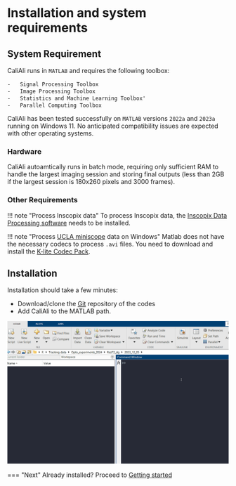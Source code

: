# Installation and system requirements

## System Requirement <a id="requirement"></a>
CaliAli runs in `MATLAB` and requires the following toolbox:
```
-	Signal Processing Toolbox
-	Image Processing Toolbox
-	Statistics and Machine Learning Toolbox'
-	Parallel Computing Toolbox
```
CaliAli has been tested successfully on `MATLAB` versions `2022a` and `2023a` running on Windows 11. No anticipated compatibility issues are expected with other operating systems.
 
### Hardware <a id="hardware"></a>

CaliAli autoamtically runs in batch mode, requiring only sufficient RAM to handle the largest imaging session and storing final outputs (less than 2GB if the largest session is 180x260 pixels and 3000 frames).

### Other Requirements <a id="other"></a>

!!! note "Process Inscopix data"
	To process Inscopix data, the [Inscopix Data Processing software](https://inscopix.com/software-analysis-miniscope-imaging/) needs to be installed.
	
!!! note "Process [UCLA miniscope](http://miniscope.org/index.php/Main_Page) data on Windows" 
	Matlab does not have the necessary codecs to process `.avi` files. You need to download and install the [K-lite Codec Pack](https://codecguide.com/download_kl.htm).

## Installation <a id="installation"></a>
Installation should take a few minutes:

-	Download/clone the [Git](https://github.com/CaliAli-PV/CaliAli) repository of the codes
-	Add CaliAli to the MATLAB path.


![Add to path](files/Add_to_path.gif)

=== "Next"
Already installed? Proceed to [Getting started](demo_data.md)